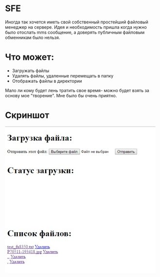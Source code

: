 # SFE

Иногда так хочется иметь свой собственный простейший файловый менеджер на сервере. Идея и необходимость пришла когда нужно было отослать mms сообщение, а доверять публичным файловым обменникам было нельзя. 
# Что может:

  - Загружать файлы
  - Удалять файлы, удаленные перемещать в папку
  - Отображать файлы в директории
 
Мало ли кому будет лень тратить свое время- можно будет взять за основу мое "творение". Мне было бы очень приятно. 

# Скриншот

![Скрин](img/ZzypomjuIQA.jpg)
